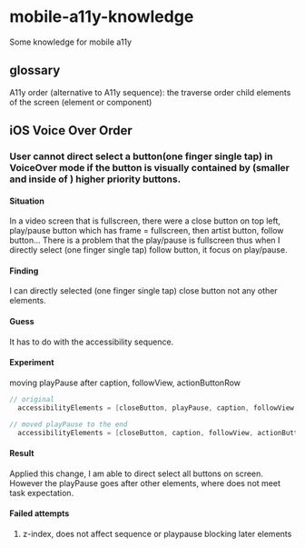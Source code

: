 # mobile-a11y-knowledge
Some knowledge for mobile a11y

## glossary

A11y order (alternative to A11y sequence): the traverse order child elements of the screen (element or component)

## iOS Voice Over Order

### User cannot direct select a button(one finger single tap) in VoiceOver mode if the button is visually contained by (smaller and inside of ) higher priority buttons.

#### Situation
In a video screen that is fullscreen, there were a close button on top left, play/pause button which has frame = fullscreen, then artist button, follow button... There is a problem that the play/pause is fullscreen thus when I directly select (one finger single tap) follow button, it focus on play/pause.

#### Finding
I can directly selected (one finger single tap) close button not any other elements. 

#### Guess 
It has to do with the accessibility sequence.

#### Experiment
moving playPause after caption, followView, actionButtonRow

```swift
// original
  accessibilityElements = [closeButton, playPause, caption, followView, actionButtonRow]

// moved playPause to the end
  accessibilityElements = [closeButton, caption, followView, actionButtonRow, playPause] 
```

#### Result
Applied this change, I am able to direct select all buttons on screen. However the playPause goes after other elements, where does not meet task expectation.

#### Failed attempts
1. z-index, does not affect sequence or playpause blocking later elements
